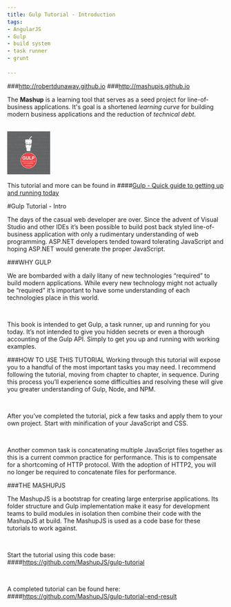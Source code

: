 ```yaml
---
title: Gulp Tutorial - Introduction
tags: 
- AngularJS
- Gulp
- build system
- task runner
- grunt

---
```


###http://robertdunaway.github.io
###http://mashupjs.github.io


The **Mashup** is a learning tool that serves as a seed project for line-of-business applications.  It's goal is a shortened *learning curve* for building modern business applications and the reduction of *technical debt*.

<br>

 <img src="https://raw.githubusercontent.com/MashupJS/MashupJS/master/docs/mashupWorkflow/gulp/bookcoverimage.PNG" alt="Smiley face" height="100" width="100"> 

This tutorial and more can be found in
####[Gulp - Quick guide to getting up and running today](http://www.amazon.com/Gulp-Quick-guide-getting-running-ebook/dp/B010NXMFF6/)

#Gulp Tutorial - Intro

The days of the casual web developer are over.  Since the advent of Visual Studio and other IDEs it’s been possible to build post back styled line-of-business application with only a rudimentary understanding of web programming.  ASP.NET developers tended toward tolerating JavaScript and hoping ASP.NET would generate the proper JavaScript.

###WHY GULP

We are bombarded with a daily litany of new technologies “required” to build modern applications.  While every new technology might not actually be “required” it’s important to have some understanding of each technologies place in this world.  

<br>

This book is intended to get Gulp, a task runner, up and running for you today.  It’s not intended to give you hidden secrets or even a thorough accounting of the Gulp API.  Simply to get you up and running with working examples.

###HOW TO USE THIS TUTORIAL
Working through this tutorial will expose you to a handful of the most important tasks you may need.  I recommend following the tutorial, moving from chapter to chapter, in sequence.  During this process you’ll experience some difficulties and resolving these will give you greater understanding of Gulp, Node, and NPM.

<br>

After you’ve completed the tutorial, pick a few tasks and apply them to your own project.  Start with minification of your JavaScript and CSS.  

<br>

Another common task is concatenating multiple JavaScript files together as this is a current common practice for performance.  This is to compensate for a shortcoming of HTTP protocol.  With the adoption of HTTP2, you will no longer be required to concatenate files for performance.

###THE MASHUPJS

The MashupJS is a bootstrap for creating large enterprise applications.  Its folder structure and Gulp implementation make it easy for development teams to build modules in isolation then combine their code with the MashupJS at build.  The MashupJS is used as a code base for these tutorials to work against.

<br>

Start the tutorial using this code base:  
####https://github.com/MashupJS/gulp-tutorial

<br>

A completed tutorial can be found here:  
####https://github.com/MashupJS/gulp-tutorial-end-result

